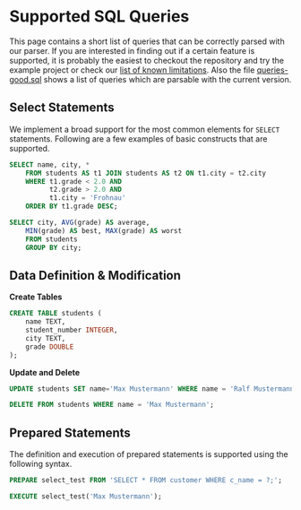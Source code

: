 Supported SQL Queries
=====================

This page contains a short list of queries that can be correctly parsed with our parser. If you are interested in finding out if a certain feature is supported, it is probably the easiest to checkout the repository and try the example project or check our [list of known limitations](known-limitations.md). Also the file [queries-good.sql](../test/queries-batch/queries-good.sql) shows a list of queries which are parsable with the current version.


## Select Statements

We implement a broad support for the most common elements for `SELECT` statements. Following are a few examples of basic constructs that are supported.

```sql
SELECT name, city, *
    FROM students AS t1 JOIN students AS t2 ON t1.city = t2.city
    WHERE t1.grade < 2.0 AND
          t2.grade > 2.0 AND
          t1.city = 'Frohnau'
    ORDER BY t1.grade DESC;

SELECT city, AVG(grade) AS average,
    MIN(grade) AS best, MAX(grade) AS worst
    FROM students
    GROUP BY city;
```

## Data Definition & Modification

**Create Tables**
```sql
CREATE TABLE students (
    name TEXT,
    student_number INTEGER,
    city TEXT,
    grade DOUBLE
);
```

**Update and Delete**
```sql
UPDATE students SET name='Max Mustermann' WHERE name = 'Ralf Mustermann';

DELETE FROM students WHERE name = 'Max Mustermann';
```


## Prepared Statements

The definition and execution of prepared statements is supported using the following syntax.

```sql
PREPARE select_test FROM 'SELECT * FROM customer WHERE c_name = ?;';

EXECUTE select_test('Max Mustermann');
```
